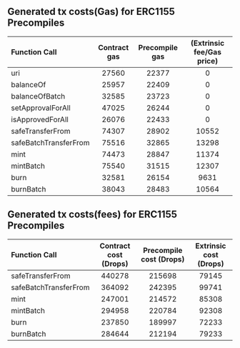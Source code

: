 ## Generated tx costs(Gas) for ERC1155 Precompiles

| Function Call         | Contract gas | Precompile gas | (Extrinsic fee/Gas price) |
|:----------------------|:------------:|:--------------:|:-------------------------:|
| uri                   |    27560     |     22377      |             0             |
| balanceOf             |    25957     |     22409      |             0             |
| balanceOfBatch        |    32585     |     23723      |             0             |
| setApprovalForAll     |    47025     |     26244      |             0             |
| isApprovedForAll      |    26076     |     22433      |             0             |
| safeTransferFrom      |    74307     |     28902      |           10552           |
| safeBatchTransferFrom |    75516     |     32865      |           13298           |
| mint                  |    74473     |     28847      |           11374           |
| mintBatch             |    75540     |     31515      |           12307           |
| burn                  |    32581     |     26154      |           9631            |
| burnBatch             |    38043     |     28483      |           10564           |


## Generated tx costs(fees) for ERC1155 Precompiles

| Function Call         | Contract cost (Drops) | Precompile cost (Drops) | Extrinsic cost (Drops) |
|:----------------------|:---------------------:|:-----------------------:|:----------------------:|
| safeTransferFrom      |        440278         |         215698          |         79145          |
| safeBatchTransferFrom |        364092         |         242395          |         99741          |
| mint                  |        247001         |         214572          |         85308          |
| mintBatch             |        294958         |         220784          |         92308          |
| burn                  |        237850         |         189997          |         72233          |
| burnBatch             |        284644         |         212194          |         79233          |
